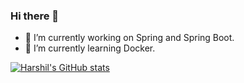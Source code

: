 ### Hi there 👋

<!-- **harshil-padasala/harshil-padasala** is a ✨ _special_ ✨ repository because its `README.md` (this file) appears on your GitHub profile.

Here are some ideas to get you started: -->

- 🔭 I’m currently working on Spring and Spring Boot.
- 🌱 I’m currently learning Docker.

[![Harshil's GitHub stats](https://github-readme-stats.vercel.app/api?username=harshil-padasala&count_private=true&show_icons=true&theme=radical)](https://github.com/harshil-padasala/github-readme-stats)
